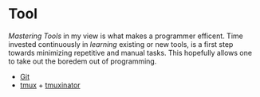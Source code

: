 Tool
====

_Mastering Tools_ in my view is what makes a programmer efficent.
Time invested continuously in _learning_ existing or new tools, is a first
step towards minimizing repetitive and manual tasks. This hopefully allows
one to take out the boredem out of programming.

* [Git](/tool/git)
* [tmux](https://pragprog.com/book/bhtmux/tmux) + [tmuxinator](https://github.com/tmuxinator/tmuxinator)
